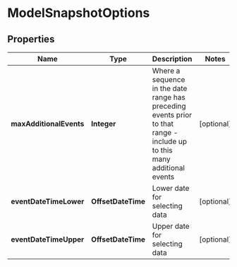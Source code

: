 

# ModelSnapshotOptions



## Properties

| Name | Type | Description | Notes |
|------------ | ------------- | ------------- | -------------|
|**maxAdditionalEvents** | **Integer** | Where a sequence in the date range has preceding events prior to that range - include up to this many additional events |  [optional] |
|**eventDateTimeLower** | **OffsetDateTime** | Lower date for selecting data |  [optional] |
|**eventDateTimeUpper** | **OffsetDateTime** | Upper date for selecting data |  [optional] |



